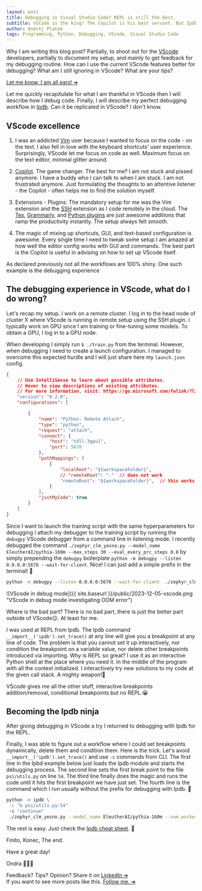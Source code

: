 ```yaml
---
layout: post
title: Debugging in Visual Studio Code? REPL is still the best.
subtitle: VSCode is the king! The Copilot is his best servant. But Ipdb is still the debugging ninja.
author: Ondrej Platek
tags: Programming, Python, Debugging, VScode, Visual Studio Code 
---
```


Why I am writing this blog post?
Partially, to shoot out for the [VScode](https://code.visualstudio.com/) developers, partially to document my setup, and mainly to get feedback for my debugging routine.
How can I use the current VScode features better for debugging?
What am I still ignoring in VScode? What are your tips?

[Let me know, I am all ears! ➔](https://www.linkedin.com/in/ondrejplatek/)


Let me quickly recapitulate for what I am thankful in VScode then I will describe how I debug code.
Finally, I will describe my perfect debugging workflow in [Ipdb](https://github.com/gotcha/ipdb). Can it be replicated in VScode? I don't know.

## VScode excellence

1. I was an addicted [Vim](https://www.vim.org/) user because I wanted to focus on the code - on the text. I also fell in love with the keyboard shortcuts' user experience.
   Surprisingly, VScode let me focus on code as well. Maximum focus on the text editor, minimal glitter around.

2. [Copilot](https://code.visualstudio.com/blogs/2023/03/30/vscode-copilot). The game changer. The best for me? I am not stuck and pissed anymore. I have a buddy who I can talk to when I
   am stuck. I am not frustrated anymore. Just formulating the thoughts to an attentive listener - the Copilot -
   often helps me to find the solution myself.

3. Extensions - Plugins: The mandatory setup for me was the Vim extension and the [SSH](https://marketplace.visualstudio.com/items?itemName=ms-vscode-remote.remote-ssh) extension as I code remotely in the cloud.
   The [Tex](https://marketplace.visualstudio.com/items?itemName=James-Yu.latex-workshop), [Grammarly](https://marketplace.visualstudio.com/items?itemName=znck.grammarly), and [Python plugins](https://marketplace.visualstudio.com/items?itemName=ms-python.vscode-pylance) are just awesome additions that ramp the productivity instantly.
   The setup always felt smooth.

4. The magic of mixing up shortcuts, GUI, and text-based configuration is awesome.
   Every single time I need to tweak some setup I am amazed at how well the editor config works with GUI and commands. 
   The best part is the Copilot is useful in advising on how to set up VScode itself.

As declared previously not all the workflows are 100% shiny. One such example is the debugging experience

## The debugging experience in VScode, what do I do wrong?


Let's recap my setup.
I work on a remote cluster. I log in to the head node of cluster X where VScode is running in remote setup using the SSH plugin.
I typically work on GPU since I am training or fine-tuning some models.
To obtain a GPU, I log in to a GPU node.

When developing I simply run `$ ./train.py` from the terminal. However, when debugging I need to create a launch configuration.
I managed to overcome this expected hurdle and I will just share here my `launch.json` config.

```json
{
    // Use IntelliSense to learn about possible attributes.
    // Hover to view descriptions of existing attributes.
    // For more information, visit: https://go.microsoft.com/fwlink/?linkid=830387
    "version": "0.2.0",
    "configurations": [

        {
            "name": "Python: Remote Attach",
            "type": "python",
            "request": "attach",
            "connect": {
                "host": "tdll-3gpu1",
                "port": 5678
            },
            "pathMappings": [
                {
                    "localRoot": "${workspaceFolder}",
                    // "remoteRoot": "."  // does not work
                    "remoteRoot": "${workspaceFolder}",  // this works on our Slurm FS shared accross sol2 and tdll-3gpu1 nodes
                }
            ],
            "justMyCode": true
        }
    ]
}
```


Since I want to launch the training script with the same hyperparameters for debugging I attach my debugger to the training script by running the `debugpy` VScode debugger from a command line in listening mode.
I recently debugged the command `./zephyr_clm_yesno.py --model_name EleutherAI/pythia-160m --max_steps 30 --eval_every_prc_steps 0.8` by simply prepending the `debugpy` boilerplate `python -m debugpy --listen 0.0.0.0:5678 --wait-for-client`.
Nice! I can just add a simple prefix in the terminal! 🎉 

```bash
python -m debugpy --listen 0.0.0.0:5678 --wait-for-client  ./zephyr_clm_yesno.py --model_name EleutherAI/pythia-160m --max_steps 30 --eval_every_prc_steps 0.8
```


![VScode in debug mode]({{ site.baseurl }}/public/2023-12-05-vscode.png "VScode in debug mode investigating OOM error")

Where is the bad part? There is no bad part, there is just the better part outside of VScode😉. At least for me.

I was used at REPL from Ipdb. The Ipdb command `__import__('ipdb').set_trace()` at any line will give you a breakpoint at any line of code.
The problem is that you cannot set it up interactively, nor condition the breakpoint on a variable value, nor delete other breakpoints introduced via importing.
Why is REPL so great? I use it as an interactive Python shell at the place where you need it. In the middle of the program with all the context initialized. I interactively try new solutions to my code at the given call stack.
A mighty weapon!🚀

VScode gives me all the other stuff, interactive breakpoints addition/removal, conditional breakpoints but no REPL.😭

## Becoming the Ipdb ninja
After giving debugging in VScode a try I returned to debugging with Ipdb for the REPL.

<!-- TODO picture of interactive REPL -->

Finally, I was able to figure out a workflow where I could set breakpoints dynamically, delete them and condition them.
Here is the trick. Let's avoid `__import__('ipdb').set_trace()` and use `-c` commands from CLI.
The first line in the Ipbd example below just loads the Ipdb module and starts the debugging process. 
The second line sets the first break point to the file `psi/utils.py` on line `54`.
The third line finally does the magic and runs the code until it hits the first breakpoint we have just set.
The fourth line is the command which I run usually without the prefix for debugging with Ipdb. 🚀


```bash
python -m ipdb \
 -c "b psi/utils.py:54"
 -c "continue" 
 ./zephyr_clm_yesno.py --model_name EleutherAI/pythia-160m --num_workers 0
```

The rest is easy. Just check the [Ipdb cheat sheet](https://wangchuan.github.io/coding/2017/07/12/ipdb-cheat-sheet.html). 🚀


Finito, Konec, The end. 

Have a great day!

Ondra 🙏🙏🙏

Feedback? Tips? Opinion? Share it on [LinkedIn ➔](https://www.linkedin.com/in/ondrejplatek/)<br/>
If you want to see more posts like this. [Follow me. ➔](https://www.linkedin.com/comm/mynetwork/discovery-see-all?usecase=PEOPLE_FOLLOWS&followMember=ondrejplatek)